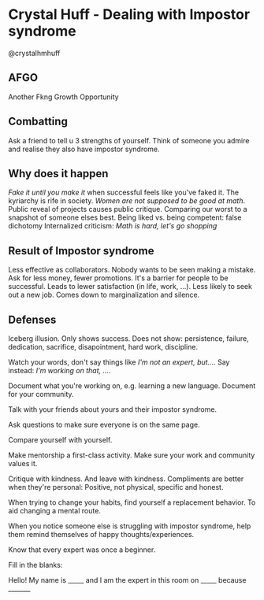 # Crystal Huff - Dealing with Impostor syndrome
@crystalhmhuff

## AFGO
Another Fkng Growth Opportunity

## Combatting
Ask a friend to tell u 3 strengths of yourself.
Think of someone you admire and realise they also have impostor syndrome.

## Why does it happen
_Fake it until you make it_ when successful feels like you've faked it.
The kyriarchy is rife in society. _Women are not supposed to be good at math_.
Public reveal of projects causes public critique.
Comparing our worst to a snapshot of someone elses best.
Being liked vs. being competent: false dichotomy
Internalized criticism: _Math is hard, let's go shopping_

## Result of Impostor syndrome 
Less effective as collaborators.
Nobody wants to be seen making a mistake.
Ask for less money, fewer promotions.
It's a barrier for people to be successful.
Leads to lewer satisfaction (in life, work, ...).
Less likely to seek out a new job.
Comes down to marginalization and silence.

## Defenses
Iceberg illusion.
Only shows success.
Does not show: persistence, failure, dedication, sacrifice, disapointment, hard work, discipline.

Watch your words, don't say things like _I'm not an expert, but..._.
Say instead: _I'm working on that, ..._.

Document what you're working on, e.g. learning a new language.
Document for your community.

Talk with your friends about yours and their impostor syndrome.

Ask questions to make sure everyone is on the same page.

Compare yourself with yourself.

Make mentorship a first-class activity. Make sure your work and community values it.

Critique with kindness. And leave with kindness.
Compliments are better when they're personal: Positive, not physical, specific and honest.

When trying to change your habits, find yourself a replacement behavior.
To aid changing a mental route.

When you notice someone else is struggling with impostor syndrome, help them remind themselves of happy thoughts/experiences.

Know that every expert was once a beginner.

Fill in the blanks:

Hello! My name is _____
and I am the expert in this room on _____
because _______

